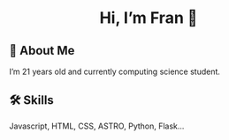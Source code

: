 <div align="center">
   <h1 align="center">Hi, I’m Fran 👋  </h1>
</div>

## 🚀 About Me

I’m 21 years old and currently computing science student.

## 🛠️ Skills

Javascript, HTML, CSS, ASTRO, Python, Flask...


